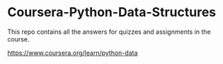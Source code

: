 # Coursera-Python-Data-Structures

This repo contains all the answers for quizzes and assignments in the course.

https://www.coursera.org/learn/python-data
